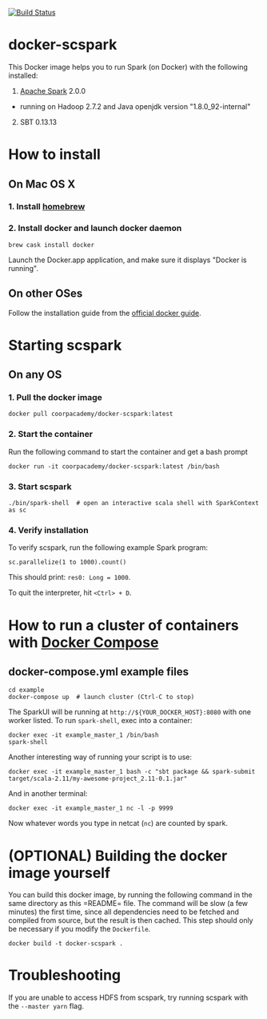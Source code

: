 [![Build Status](https://travis-ci.org/CoorpAcademy/docker-scspark.svg)](https://travis-ci.org/CoorpAcademy/docker-scspark)

# docker-scspark

This Docker image helps you to run Spark (on Docker) with the following
installed:

1. [Apache Spark](https://spark.apache.org/) 2.0.0
  + running on Hadoop 2.7.2 and Java openjdk version "1.8.0_92-internal"
2. SBT 0.13.13

# How to install

## On Mac OS X

### 1. Install [homebrew](http://brew.sh)

### 2. Install docker and launch docker daemon
    brew cask install docker

Launch the Docker.app application, and make sure it displays "Docker is running".

## On other OSes

Follow the installation guide from the [official docker guide](
https://docs.docker.com/machine/install-machine/).

# Starting scspark

## On any OS

### 1. Pull the docker image
    docker pull coorpacademy/docker-scspark:latest

### 2. Start the container
Run the following command to start the container and get a bash prompt

    docker run -it coorpacademy/docker-scspark:latest /bin/bash

### 3. Start scspark
    ./bin/spark-shell  # open an interactive scala shell with SparkContext as sc

### 4. Verify installation
To verify scspark, run the following example Spark program:

    sc.parallelize(1 to 1000).count()

This should print: `res0: Long = 1000`.

To quit the interpreter, hit `<Ctrl> + D`.

# How to run a cluster of containers with [Docker Compose](http://docs.docker.com/compose)

## docker-compose.yml example files

    cd example
    docker-compose up  # launch cluster (Ctrl-C to stop)

The SparkUI will be running at `http://${YOUR_DOCKER_HOST}:8080` with one
worker listed. To run `spark-shell`, exec into a container:

    docker exec -it example_master_1 /bin/bash
    spark-shell

Another interesting way of running your script is to use:

    docker exec -it example_master_1 bash -c "sbt package && spark-submit target/scala-2.11/my-awesome-project_2.11-0.1.jar"

And in another terminal:

    docker exec -it example_master_1 nc -l -p 9999

Now whatever words you type in netcat (`nc`) are counted by spark.

# (OPTIONAL) Building the docker image yourself

You can build this docker image, by running the following command in
the same directory as this =README= file. The command will be slow (a
few minutes) the first time, since all dependencies need to be fetched and
compiled from source, but the result is then cached. This step should
only be necessary if you modify the `Dockerfile`.

    docker build -t docker-scspark .

# Troubleshooting
If you are unable to access HDFS from scspark, try running scspark with the
`--master yarn` flag.
